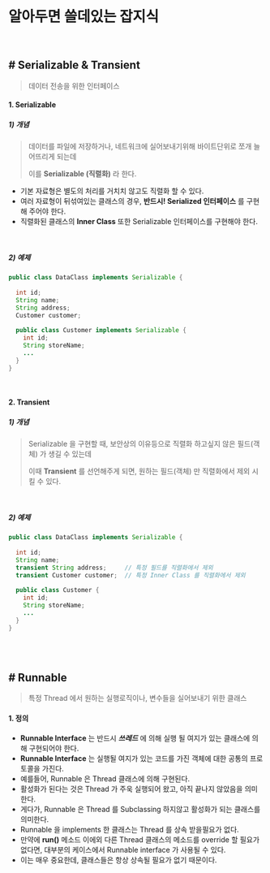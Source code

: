 # 알아두면 쓸데있는 잡지식

<br>

## # Serializable & Transient

> 데이터 전송을 위한 인터페이스

#### 1. Serializable

##### 1) 개념

> 데이터를 파일에 저장하거나, 네트워크에 실어보내기위해 바이트단위로 쪼개 늘어뜨리게 되는데
>
> 이를 __Serializable (직렬화)__ 라 한다.

- 기본 자료형은 별도의 처리를 거치치 않고도 직렬화 할 수 있다.
- 여러 자료형이 뒤섞여있는 클래스의 경우, __반드시! Serialized 인터페이스__ 를 구현해 주어야 한다.
- 직렬화된 클래스의 __Inner Class__ 또한 Serializable 인터페이스를 구현해야 한다.

<br>

##### 2) 예제

```java
public class DataClass implements Serializable {
  
  int id;
  String name;
  String address;
  Customer customer;
  
  public class Customer implements Serializable {
    int id;
    String storeName;
    ...
  }
}
```

<br>

#### 2. Transient

##### 1) 개념

> Serializable 을 구현할 때, 보안상의 이유등으로 직렬화 하고싶지 않은 필드(객체) 가 생길 수 있는데
>
> 이때 __Transient__ 를 선언해주게 되면, 원하는 필드(객체) 만 직렬화에서 제외 시킬 수 있다.

<br>

##### 2) 예제

```java
public class DataClass implements Serializable {
  
  int id;
  String name;
  transient String address;		// 특정 필드를 직렬화에서 제외
  transient Customer customer;	// 특정 Inner Class 를 직렬화에서 제외
  
  public class Customer {
    int id;
    String storeName;
    ...
  }
}
```

<br>

<br>

## # Runnable

> 특정 Thread 에서 원하는 실행로직이나, 변수들을 실어보내기 위한 클래스

#### 1. 정의

- __Runnable Interface__ 는 반드시 ___쓰레드___ 에 의해 실행 될 여지가 있는 클래스에 의해 구현되어야 한다.
- __Runnable Interface__ 는 실행될 여지가 있는 코드를 가진 객체에 대한 공통의 프로토콜을 가진다.
- 예를들어, Runnable 은 Thread 클래스에 의해 구현된다.
- 활성화가 된다는 것은 Thread 가 주욱 실행되어 왔고, 아직 끝나지 않았음을 의미한다.
- 게다가, Runnable 은 Thread 를 Subclassing 하지않고 활성화가 되는 클래스를 의미한다.
- Runnable 을 implements 한 클래스는 Thread 를 상속 받을필요가 없다. 
- 만약에 __run()__ 메소드 이에외 다른 Thread 클래스의 메소드를 override 할 필요가 없다면, 대부분의 케이스에서 Runnable interface 가 사용될 수 있다.
- 이는 매우 중요한데, 클래스들은 항상 상속될 필요가 없기 때문이다.
